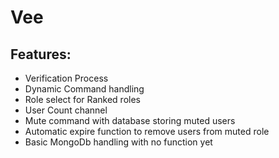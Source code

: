 # Vee
## Features:
- Verification Process
- Dynamic Command handling
- Role select for Ranked roles
- User Count channel
- Mute command with database storing muted users
- Automatic expire function to remove users from muted role
- Basic MongoDb handling with no function yet

